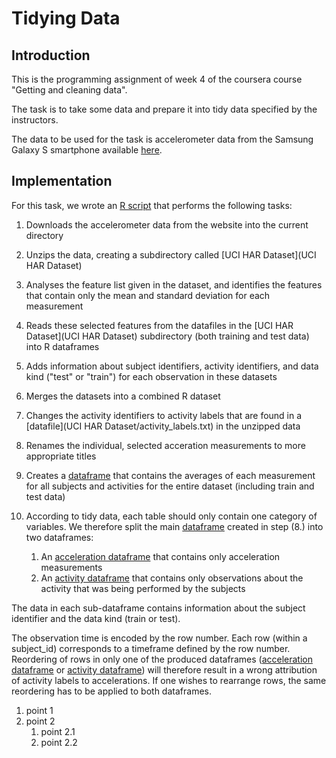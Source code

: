 
# Tidying Data
## Introduction
This is the programming assignment of week 4 of the coursera course "Getting and cleaning data".

The task is to take some data and prepare it into tidy data specified by the instructors.

The data to be used for the task is accelerometer data from the Samsung Galaxy S smartphone available [here](http://archive.ics.uci.edu/ml/datasets/Human+Activity+Recognition+Using+Smartphones).

## Implementation
For this task, we wrote an [R script](run_analysis.R) that performs the following tasks:

  1. Downloads the accelerometer data from the website into the current directory
  1. Unzips the data, creating a subdirectory called [UCI HAR Dataset](UCI HAR Dataset)
  1. Analyses the feature list given in the dataset, and identifies the features that contain only the mean and standard deviation for each measurement
  1. Reads these selected features from the datafiles in the [UCI HAR Dataset](UCI HAR Dataset) subdirectory (both training and test data) into R dataframes
  1. Adds information about subject identifiers, activity identifiers, and data kind ("test" or "train") for each observation in these datasets
  1. Merges the datasets into a combined R dataset
  1. Changes the activity identifiers to activity labels that are found in a [datafile](UCI HAR Dataset/activity_labels.txt) in the unzipped data
  1. Renames the individual, selected acceration measurements to more appropriate titles
  1. Creates a [dataframe](data_all_tabled_average) that contains the averages of each measurement for all subjects and activities for the entire dataset (including train and test data)
  1. According to tidy data, each table should only contain one category of variables. We therefore split the main [dataframe](data_all_activity_labels) created in step (8.) into two dataframes:

      1. An [acceleration dataframe](df_accelerations) that contains only acceleration measurements
      1. An [activity dataframe](df_activitykinds) that contains only observations about the activity that was being performed by the subjects

  <p></p>The data in each sub-dataframe contains information about the subject identifier and the data kind (train or test).

The observation time is encoded by the row number. Each row (within a subject_id) corresponds to a timeframe defined by the row number. Reordering of rows in only one of the produced dataframes ([acceleration dataframe](df_accelerations) or  [activity dataframe](df_activitykinds)) will therefore result in a wrong attribution of activity labels to accelerations. If one wishes to rearrange rows, the same reordering has to be applied to both dataframes.

1. point 1
1. point 2
    1. point 2.1
    1. point 2.2
